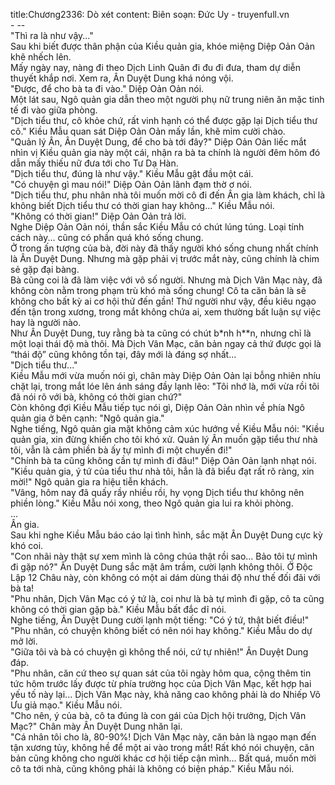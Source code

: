 title:Chương2336: Dò xét
content:
Biên soạn: Đức Uy - truyenfull.vn<br>- --<br>"Thì ra là như vậy..."<br>Sau khi biết được thân phận của Kiều quản gia, khóe miệng Diệp Oản Oản khẽ nhếch lên.<br>Mấy ngày nay, nàng đi theo Dịch Linh Quân đi đu đi đưa, tham dự diễn thuyết khắp nơi. Xem ra, Ân Duyệt Dung khá nóng vội.<br>"Được, để cho bà ta đi vào." Diệp Oản Oản nói.<br>Một lát sau, Ngô quản gia dẫn theo một người phụ nữ trung niên ăn mặc tinh tế đi vào giữa phòng.<br>"Dịch tiểu thư, cô khỏe chứ, rất vinh hạnh có thể được gặp lại Dịch tiểu thư cô." Kiều Mẫu quan sát Diệp Oản Oản mấy lần, khẽ mỉm cười chào.<br>"Quản lý Ân, Ân Duyệt Dung, để cho bà tới đây?" Diệp Oản Oản liếc mắt nhìn vị Kiều quản gia này một cái, nhận ra bà ta chính là người đêm hôm đó dẫn mấy thiếu nữ đưa tới cho Tư Dạ Hàn.<br>"Dịch tiểu thư, đúng là như vậy." Kiều Mẫu gật đầu một cái.<br>"Có chuyện gì mau nói!" Diệp Oản Oản lãnh đạm thờ ơ nói.<br>"Dịch tiểu thư, phu nhân nhà tôi muốn mời cô đi đến Ân gia làm khách, chỉ là không biết Dịch tiểu thư có thời gian hay không..." Kiều Mẫu nói.<br>"Không có thời gian!" Diệp Oản Oản trả lời.<br>Nghe Diệp Oản Oản nói, thần sắc Kiều Mẫu có chút lúng túng. Loại tính cách này... cũng có phần quá khó sống chung.<br>Ở trong ấn tượng của bà, đời này đã thấy người khó sống chung nhất chính là Ân Duyệt Dung. Nhưng mà gặp phải vị trước mắt này, cũng chính là chim sẻ gặp đại bàng.<br>Bà cũng coi là đã làm việc với vô số người. Nhưng mà Dịch Vân Mạc này, đã không còn nằm trong phạm trù khó mà sống chung! Cô ta căn bản là sẽ không cho bất kỳ ai cơ hội thử đến gần! Thứ người như vậy, đều kiêu ngạo đến tận trong xương, trong mắt không chứa ai, xem thường bất luận sự việc hay là người nào.<br>Như Ân Duyệt Dung, tuy rằng bà ta cũng có chút b*nh h**n, nhưng chỉ là một loại thái độ mà thôi. Mà Dịch Vân Mạc, căn bản ngay cả thứ được gọi là “thái độ” cũng không tồn tại, đây mới là đáng sợ nhất...<br>"Dịch tiểu thư..."<br>Kiều Mẫu mới vừa muốn nói gì, chân mày Diệp Oản Oản lại bỗng nhiên nhíu chặt lại, trong mắt lóe lên ánh sáng đầy lạnh lẽo: "Tôi nhớ là, mới vừa rồi tôi đã nói rõ với bà, không có thời gian chứ?"<br>Còn không đợi Kiều Mẫu tiếp tục nói gì, Diệp Oản Oản nhìn về phía Ngô quản gia ở bên cạnh: "Ngô quản gia."<br>Nghe tiếng, Ngô quản gia mặt không cảm xúc hướng về Kiều Mẫu nói: "Kiều quản gia, xin đừng khiến cho tôi khó xử. Quản lý Ân muốn gặp tiểu thư nhà tôi, vẫn là cảm phiền bà ấy tự mình đi một chuyến đi!"<br>"Chính bà ta cũng không cần tự mình đi đâu!" Diệp Oản Oản lạnh nhạt nói.<br>"Kiều quản gia, ý tứ của tiểu thư nhà tôi, hẳn là đã biểu đạt rất rõ ràng, xin mời!" Ngô quản gia ra hiệu tiễn khách.<br>"Vâng, hôm nay đã quấy rầy nhiều rồi, hy vọng Dịch tiểu thư không nên phiền lòng." Kiều Mẫu nói xong, theo Ngô quản gia lui ra khỏi phòng.<br>...<br>Ân gia.<br>Sau khi nghe Kiều Mẫu báo cáo lại tình hình, sắc mặt Ân Duyệt Dung cực kỳ khó coi.<br>"Con nhãi này thật sự xem mình là công chúa thật rồi sao... Bảo tôi tự mình đi gặp nó?" Ân Duyệt Dung sắc mặt âm trầm, cười lạnh không thôi. Ở Độc Lập 12 Châu này, còn không có một ai dám dùng thái độ như thế đối đãi với bà ta!<br>"Phu nhân, Dịch Vân Mạc có ý tứ là, coi như là bà tự mình đi gặp, cô ta cũng không có thời gian gặp bà." Kiều Mẫu bất đắc dĩ nói.<br>Nghe tiếng, Ân Duyệt Dung cười lạnh một tiếng: "Có ý tứ, thật biết điều!"<br>"Phu nhân, có chuyện không biết có nên nói hay không." Kiều Mẫu do dự mở lời.<br>"Giữa tôi và bà có chuyện gì không thể nói, cứ tự nhiên!" Ân Duyệt Dung đáp.<br>"Phu nhân, căn cứ theo sự quan sát của tôi ngày hôm qua, cộng thêm tin tức hôm trước lấy được từ phía trường học của Dịch Vân Mạc, kết hợp hai yếu tố này lại... Dịch Vân Mạc này, khả năng cao không phải là do Nhiếp Vô Ưu giả mạo." Kiều Mẫu nói.<br>"Cho nên, ý của bà, cô ta đúng là con gái của Dịch hội trưởng, Dịch Vân Mạc?" Chân mày Ân Duyệt Dung nhăn lại.<br>"Cá nhân tôi cho là, 80-90%! Dịch Vân Mạc này, căn bản là ngạo mạn đến tận xương tủy, không hề để một ai vào trong mắt! Rất khó nói chuyện, căn bản cũng không cho người khác cơ hội tiếp cận mình... Bất quá, muốn mời cô ta tới nhà, cũng không phải là không có biện pháp." Kiều Mẫu nói.